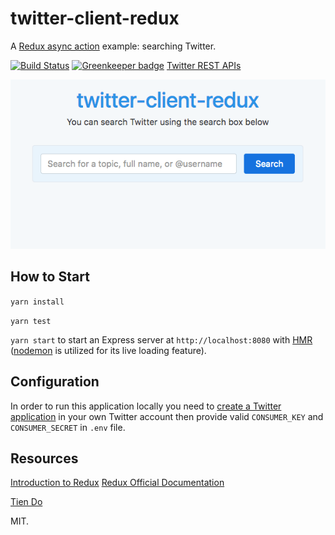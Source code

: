 # twitter-client-redux

A [Redux async action](http://redux.js.org/docs/advanced/AsyncActions.html) example: searching Twitter.

[![Build Status](https://travis-ci.com/Tiendq/twitter-client-redux.svg?branch=master)](https://travis-ci.com/Tiendq/twitter-client-redux) [![Greenkeeper badge](https://badges.greenkeeper.io/Tiendq/twitter-client-redux.svg)](https://greenkeeper.io/)
[Twitter REST APIs](https://dev.twitter.com/rest/public)

![Demo](./demo.png)

## How to Start

`yarn install`

`yarn test`

`yarn start` to start an Express server at `http://localhost:8080` with [HMR](https://webpack.js.org/concepts/hot-module-replacement/) ([nodemon](https://github.com/remy/nodemon) is utilized for its live loading feature).

## Configuration

In order to run this application locally you need to [create a Twitter application](https://apps.twitter.com/app/new) in your own Twitter account then provide valid `CONSUMER_KEY` and `CONSUMER_SECRET` in `.env` file.

## Resources

[Introduction to Redux](http://devguides.io/redux/)
[Redux Official Documentation](https://redux.js.org/)

[Tien Do](tiendq@gmail.com)

MIT.
